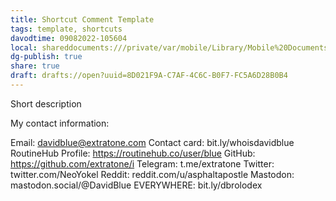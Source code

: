 ```yaml
---
title: Shortcut Comment Template
tags: template, shortcuts
davodtime: 09082022-105604
local: shareddocuments:///private/var/mobile/Library/Mobile%20Documents/iCloud~md~obsidian/Documents/OBSHIDDIAN/drafts/8D021F9A-C7AF-4C6C-B0F7-FC5A6D28B0B4.md
dg-publish: true
share: true
draft: drafts://open?uuid=8D021F9A-C7AF-4C6C-B0F7-FC5A6D28B0B4
---
```


Short description

My contact information:

Email: davidblue@extratone.com
Contact card: bit.ly/whoisdavidblue
RoutineHub Profile: https://routinehub.co/user/blue
GitHub: https://github.com/extratone/i
Telegram: t.me/extratone
Twitter: twitter.com/NeoYokel
Reddit: reddit.com/u/asphaltapostle
Mastodon: mastodon.social/@DavidBlue
EVERYWHERE: bit.ly/dbrolodex